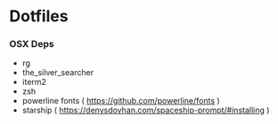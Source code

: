 # Dotfiles

### OSX Deps
- rg
- the_silver_searcher
- iterm2
- zsh
- powerline fonts ( https://github.com/powerline/fonts )
- starship ( https://denysdovhan.com/spaceship-prompt/#installing )
